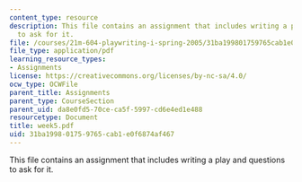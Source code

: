 ```yaml
---
content_type: resource
description: This file contains an assignment that includes writing a play and questions
  to ask for it.
file: /courses/21m-604-playwriting-i-spring-2005/31ba199801759765cab1e0f6874af467_week5.pdf
file_type: application/pdf
learning_resource_types:
- Assignments
license: https://creativecommons.org/licenses/by-nc-sa/4.0/
ocw_type: OCWFile
parent_title: Assignments
parent_type: CourseSection
parent_uid: da8e0fd5-70ce-ca5f-5997-cd6e4ed1e488
resourcetype: Document
title: week5.pdf
uid: 31ba1998-0175-9765-cab1-e0f6874af467
---
```

This file contains an assignment that includes writing a play and questions to ask for it.